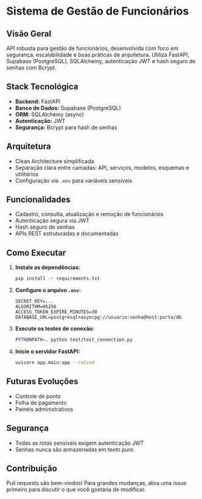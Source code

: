# Sistema de Gestão de Funcionários

## Visão Geral

API robusta para gestão de funcionários, desenvolvida com foco em segurança, escalabilidade e boas práticas de arquitetura. Utiliza FastAPI, Supabase (PostgreSQL), SQLAlchemy, autenticação JWT e hash seguro de senhas com Bcrypt.

## Stack Tecnológica
- **Backend:** FastAPI
- **Banco de Dados:** Supabase (PostgreSQL)
- **ORM:** SQLAlchemy (async)
- **Autenticação:** JWT
- **Segurança:** Bcrypt para hash de senhas

## Arquitetura
- Clean Architecture simplificada
- Separação clara entre camadas: API, serviços, modelos, esquemas e utilitários
- Configuração via `.env` para variáveis sensíveis

## Funcionalidades
- Cadastro, consulta, atualização e remoção de funcionários
- Autenticação segura via JWT
- Hash seguro de senhas
- APIs REST estruturadas e documentadas

## Como Executar
1. **Instale as dependências:**
   ```bash
   pip install -r requirements.txt
   ```

2. **Configure o arquivo `.env`:**
   ```
   SECRET_KEY=...
   ALGORITHM=HS256
   ACCESS_TOKEN_EXPIRE_MINUTES=30
   DATABASE_URL=postgresql+asyncpg://usuario:senha@host:porta/db
   ```

3. **Execute os testes de conexão:**
   ```bash
   PYTHONPATH=. python test/test_connection.py
   ```

4. **Inicie o servidor FastAPI:**
   ```bash
   uvicorn app.main:app --reload
   ```

## Futuras Evoluções
- Controle de ponto
- Folha de pagamento
- Painéis administrativos

## Segurança
- Todas as rotas sensíveis exigem autenticação JWT
- Senhas nunca são armazenadas em texto puro

## Contribuição
Pull requests são bem-vindos! Para grandes mudanças, abra uma issue primeiro para discutir o que você gostaria de modificar.